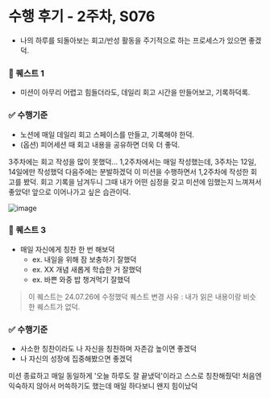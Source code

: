 # 수행 후기 - 2주차, S076
- 나의 하루를 되돌아보는 회고/반성 활동을 주기적으로 하는 프로세스가 있으면 좋겠덕.

### 🐤 퀘스트 1

- 미션이 아무리 어렵고 힘들더라도, 데일리 회고 시간을 만들어보고, 기록하덕록.

### ✅ 수행기준

- 노션에 매일 데일리 회고 스페이스를 만들고, 기록해야 한덕.
- (옵션) 피어세션 때 회고 내용을 공유하면 더욱 더 좋덕.

3주차에는 회고 작성을 많이 못했덕... 
1,2주차에서는 매일 작성했는데, 3주차는 12일, 14일에만 작성했덕 다음주에는 분발하겠덕
이 미션을 수행하면서 1,2주차에 작성한 회고를 봤덕. 회고 기록을 남겨두니 그때 내가 어떤 심정을 갖고 미션에 임했는지 느껴져서 좋았덕! 
앞으로 이어나가고 싶은 습관이덕. 

![image](https://github.com/user-attachments/assets/4c79d11a-fab5-4d4e-885e-528c9f726014)


### 🐤 퀘스트 3

- 매일 자신에게 칭찬 한 번 해보덕
  - ex. 내일을 위해 잠 보충하기 잘했덕
  - ex. XX 개념 새롭게 학습한 거 잘했덕
  - ex. 바쁜 와중 밥 챙겨먹기 잘했덕

> 이 퀘스트는 24.07.26에 수정했덕
> 퀘스트 변경 사유 : 내가 읽은 내용이랑 비슷한 퀘스트가 없덕.

### ✅ 수행기준

- 사소한 칭찬이라도 나 자신을 칭찬하며 자존감 높이면 좋겠덕
- 나 자신의 성장에 집중해봤으면 좋겠덕


미션 종료하고 매일 동일하게 '오늘 하루도 잘 끝냈덕'이라고 스스로 칭찬해줬덕! 처음엔 익숙하지 않아서 머쓱하기도 했는데 매일 하다보니 왠지 힘이났덕 


